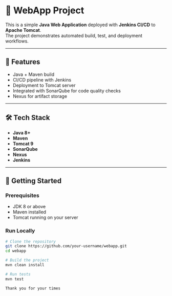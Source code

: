 # 🚀 WebApp Project

This is a simple **Java Web Application** deployed with **Jenkins CI/CD** to **Apache Tomcat**.  
The project demonstrates automated build, test, and deployment workflows.

---

## 📌 Features
- Java + Maven build
- CI/CD pipeline with Jenkins
- Deployment to Tomcat server
- Integrated with SonarQube for code quality checks
- Nexus for artifact storage

---

## 🛠️ Tech Stack
- **Java 8+**
- **Maven**
- **Tomcat 9**
- **SonarQube**
- **Nexus**
- **Jenkins**

---

## 🚀 Getting Started

### Prerequisites
- JDK 8 or above
- Maven installed
- Tomcat running on your server

### Run Locally
```bash
# Clone the repository
git clone https://github.com/your-username/webapp.git
cd webapp

# Build the project
mvn clean install

# Run tests
mvn test

Thank you for your times
